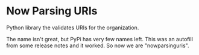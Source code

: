 # Now Parsing URIs

Python library the validates URIs for the organization.

The name isn't great, but PyPi has very few names left. This was an autofill from some release notes and it worked. So now we are "nowparsinguris".
